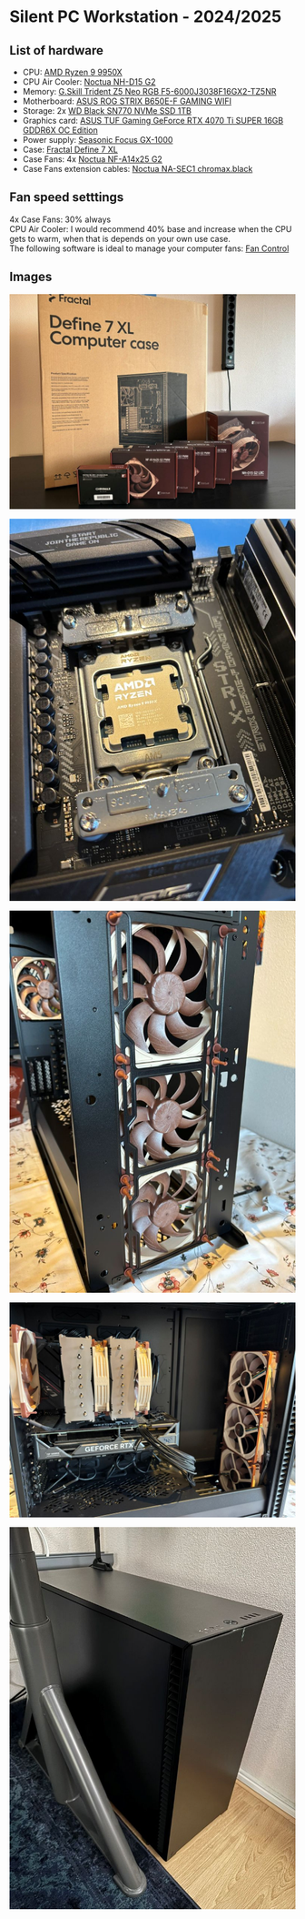 # Silent PC Workstation - 2024/2025

## List of hardware

- CPU: [AMD Ryzen 9 9950X](https://www.amd.com/en/products/processors/desktops/ryzen/9000-series/amd-ryzen-9-9950x.html)  
- CPU Air Cooler: [Noctua NH-D15 G2](https://noctua.at/en/nh-d15-g2-lbc)  
- Memory: [G.Skill Trident Z5 Neo RGB F5-6000J3038F16GX2-TZ5NR](https://www.gskill.com/product/165/390/1661410135/F5-6000J3038F16GX2-TZ5NR)
- Motherboard: [ASUS ROG STRIX B650E-F GAMING WIFI](https://rog.asus.com/motherboards/rog-strix/rog-strix-b650e-f-gaming-wifi-model/)  
- Storage: 2x [WD Black SN770 NVMe SSD 1TB](https://shop.sandisk.com/products/ssd/internal-ssd/wd-black-sn770-nvme-ssd?sku=WDS100T3X0E-00B3N0)  
- Graphics card: [ASUS TUF Gaming GeForce RTX 4070 Ti SUPER 16GB GDDR6X OC Edition](https://www.asus.com/motherboards-components/graphics-cards/tuf-gaming/tuf-rtx4070tis-o16g-gaming/)  
- Power supply: [Seasonic Focus GX-1000](https://seasonic.com/focus-gx/)  
- Case: [Fractal Define 7 XL](https://www.fractal-design.com/products/cases/define/define-7-xl/black-tg-dark-tint/)  
- Case Fans: 4x [Noctua NF-A14x25 G2](https://noctua.at/en/nf-a14x25-g2-pwm)  
- Case Fans extension cables: [Noctua NA-SEC1 chromax.black](https://noctua.at/en/na-sec1-chromax-black)  

## Fan speed setttings

4x Case Fans: 30% always  
CPU Air Cooler: I would recommend 40% base and increase when the CPU gets to warm, when that is depends on your own use case.  
The following software is ideal to manage your computer fans: [Fan Control](https://getfancontrol.com/)  

## Images

[![case and cooling](./images/case-and-cooling.jpg)](./images/case-and-cooling.jpg)  

[![mobo and cpu](./images/mobo-cpu.jpg)](./images/mobo-cpu.jpg)  

[![case fans front](./images/case-fans-front.jpg)](./images/case-fans-front.jpg)  

[![case inside](./images/case-inside.jpg)](./images/case-inside.jpg)  

[![case closed](./images/case-closed.jpg)](./images/case-closed.jpg)  
